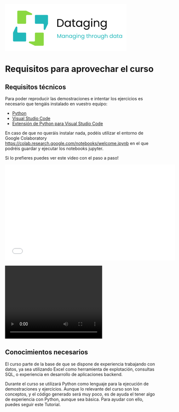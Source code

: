 ![Dataging](https://raw.githubusercontent.com/dataging/public-resources/61263724aea5476ba5ebf38478beada519091957/logodataging.png)

# Requisitos para aprovechar el curso

## Requisitos técnicos
Para poder reproducir las demostraciones e intentar los ejercicios es necesario que tengáis instalado en vuestro equipo:

- [Python](https://github.com/antoniosql/Intro-Python/blob/main/Requisitos/Instalar%20Python.md)
- [Visual Studio Code](https://github.com/antoniosql/Intro-Python/blob/main/Requisitos/Instalar%20Visual%20Studio%20Code.md)
- [Extensión de Python para Visual Studio Code](https://github.com/antoniosql/Intro-Python/blob/main/Requisitos/Instalar%20el%20complemento%20de%20Python.md)

En caso de que no queráis instalar nada, podéis utilizar el entorno de Google Colaboratory https://colab.research.google.com/notebooks/welcome.ipynb en el que podréis guardar y ejecutar los notebooks jupyter. 

Si lo prefieres puedes ver este video con el paso a paso!

<iframe width="560" height="315" src="[https://www.youtube.com/embed/video-id](https://youtu.be/Oa_Zo8jtsTE?si=1_UDgsYbVTucDF6c)" frameborder="0" allow="accelerometer; autoplay; clipboard-write; encrypted-media; gyroscope; picture-in-picture" allowfullscreen></iframe>

<video src="https://youtu.be/Oa_Zo8jtsTE?si=1_UDgsYbVTucDF6c" width="320" height="240" controls></video>

## Conocimientos necesarios

El curso parte de la base de que se dispone de experiencia trabajando con datos, ya sea utilizando Excel como herramienta de explotación, consultas SQL, o experiencia en desarrollo de aplicaciones backend. 

Durante el curso se utilizará Python como lenguaje para la ejecución de demostraciones y ejercicios. Aunque lo relevante del curso son los conceptos, y el código generado será muy poco, es de ayuda el tener algo de experiencia con Python, aunque sea básica. Para ayudar con ello, puedes seguir este Tutorial. 
